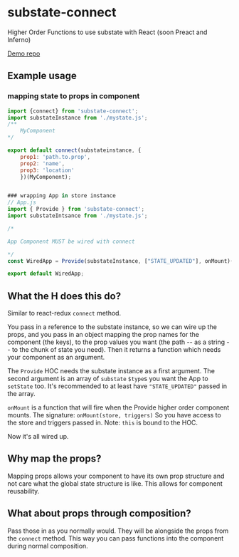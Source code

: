 # substate-connect
Higher Order Functions to use substate with React (soon Preact and Inferno)

[Demo repo](https://github.com/tamb/substate-demo)

## Example usage
### mapping state to props in component
```js
import {connect} from 'substate-connect';
import substateInstance from './mystate.js';
/**
    MyComponent
*/

export default connect(substateinstance, {
    prop1: 'path.to.prop',
    prop2: 'name',
    prop3: 'location' 
    })(MyComponent);
```

```js

### wrapping App in store instance
// App.js
import { Provide } from 'substate-connect';
import substateIntsance from './mystate.js';

/*

App Component MUST be wired with connect

*/
const WiredApp = Provide(substateInstance, ["STATE_UPDATED"], onMount)(App);

export default WiredApp;
```

## What the H does this do?
Similar to react-redux `connect` method.

You pass in a reference to the substate instance, so we can wire up the props, and you pass in an object mapping the prop names for the component (the keys), to the prop values you want (the path -- as a string -- to the chunk of state you need).  Then it returns a function which needs your component as an argument.  

The `Provide` HOC needs the substate instance as a first argument.  The second argument is an array of `substate` `$type`s you want the App to `setState` too.  It's recommended to at least have `"STATE_UPDATED"` passed in the array.

`onMount` is a function that will fire when the Provide higher order component mounts.
The signature:
`onMount(store, triggers)`
So you have access to the store and triggers passed in. Note: `this` is bound to the HOC.

Now it's all wired up.

## Why map the props?
Mapping props allows your component to have its own prop structure and not care what the global state structure is like. This allows for component reusability. 

## What about props through composition?
Pass those in as you normally would.  They will be alongside the props from the `connect` method.  This way you can pass functions into the component during normal composition. 
